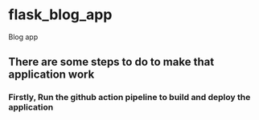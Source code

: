 # flask_blog_app
Blog app

## There are some steps to do to make that application work
### Firstly, Run the github action pipeline to build and deploy the application
